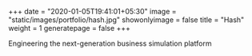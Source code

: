 +++
date = "2020-01-05T19:41:01+05:30"
image = "static/images/portfolio/hash.jpg"
showonlyimage = false
title = "Hash"
weight = 1
generatepage = false
+++

Engineering the next-generation business simulation platform
